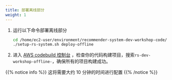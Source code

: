 ```yaml
---
title: 部署离线部分
weight: 1
---
```


1. 运行以下命令部署离线部分

    ```sh 
    cd /home/ec2-user/environment/recommender-system-dev-workshop-code/scripts
    ./setup-rs-system.sh deploy-offline
    ```

2. 进入 [AWS codebuild 控制台](https://console.aws.amazon.com/codesuite/codebuild/projects) ，检查你的代码构建项目，搜索`rs-dev-workshop-offline-`，确保所有的项目构建成功。


{{% notice info %}}
这将需要大约 10 分钟的时间进行配置
{{% /notice %}}







